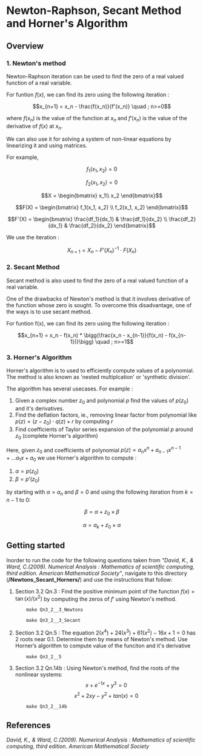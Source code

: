 # Newton-Raphson, Secant Method and Horner's Algorithm

## Overview
### 1. Newton's method
Newton-Raphson iteration can be used to find the zero of a real valued function of a real variable.

For funtion $f(x)$, we can find its zero using the following iteration :

$$x_{n+1} = x_n - \frac{f(x_n)}{f'(x_n)} \quad  ; n>=0$$
      
where $f(x_n)$ is the value of the function at $x_n$ and $f'(x_n)$ is the value of the derivative of $f(x)$ at $x_n$.
      
We can also use it for solving a system of non-linear equations by linearizing it and using matrices.

For example, 

$$f_1(x_1, x_2) = 0$$

$$f_2(x_1, x_2) = 0$$

$$X = \begin{bmatrix}
x_1\\
x_2
\end{bmatrix}$$

$$F(X) = \begin{bmatrix} 
f_1(x_1, x_2) \\ 
f_2(x_1, x_2) \end{bmatrix}$$

$$F'(X) = \begin{bmatrix}
\frac{df_1}{dx_1} & \frac{df_1}{dx_2} \\
\frac{df_2}{dx_1} & \frac{df_2}{dx_2} 
\end{bmatrix}$$

        
We use the iteration :
      
$$X_{n+1} = X_n - F'(X_n)^{-1} \cdot F(X_n)$$
      
      
### 2. Secant Method
Secant method is also used to find the zero of a real valued function of a real variable.

One of the drawbacks of Newton's method is that it involves derivative of the function whose zero is sought. 
To overcome this disadvantage, one of the ways is to use secant method.

For funtion f(x), we can find its zero using the following iteration :
      
$$x_{n+1} = x_n - f(x_n) * \bigg(\frac{x_n - x_{n-1}}{f(x_n) - f(x_{n-1})}\bigg) \quad ; n>=1$$
      
      
### 3. Horner's Algorithm

Horner's algorithm is to used to efficiently compute values of a polynomial. 
The method is also known as 'nested multiplcation' or 'synthetic division'.

The algorithm has several usecases. For example : 
1. Given a complex number $z_0$ and polynomial $p$ find the values of $p(z_0)$ and it's derivatives.
2. Find the deflation factors, ie., removing linear factor from polynomial like $p(z) = (z-z_0) \cdot q(z) + r$ by computing $r$
3. Find coefficients of Taylor series expansion of the polynomial $p$ around $z_0$ (complete Horner's algorithm)


Here, given $z_0$ and coefficients of polynomial $p(z) = a_n x^n + a_{n-1} x^{n-1} + ... a_1 x + a_0$ we use Horner's algorithm to compute :
1. $\alpha = p(z_0)$ 
2. $\beta  = p'(z_0)$

by starting with $\alpha = a_n$ and $\beta=0$ and using the following iteration from $k=n-1$ to $0$:
      
$$\beta = \alpha + z_0 \times \beta$$  

$$\alpha = a_k + z_0 \times \alpha$$


## Getting started
Inorder to run the code for the following questions taken from *"David, K., & Ward, C.(2009). Numerical Analysis : Mathematics of scientific computing, third edition. American Mathematical Society"*, navigate to this directory (**/Newtons_Secant_Horners/**) and use the instructions that follow:

1. Section 3.2 Qn.3 : Find the positive minimum point of the function $f(x)=\tan(x)/(x^2)$ by computing the zeros of $f'$ using Newton's method.
           
           make Qn3_2__3_Newtons
           
           make Qn3_2__3_Secant
           
           
2. Section 3.2 Qn.5 : The equation $2(x^4) + 24(x^3) + 61(x^2) - 16x + 1 = 0$ has $2$ roots near 0.1. Determine them by means of Newton's method. Use Horner’s algorithm to compute value of the funciton and it's derivative
           
           make Qn3_2__5   
           
3. Section 3.2 Qn.14b : Using Newton's method, find the roots of the nonlinear systems:
        $$x + e^{-1x} + y^3 = 0$$
        $$x^2 + 2xy - y^2 + tan(x) = 0$$
           
           make Qn3_2__14b


## References
*David, K., & Ward, C.(2009). Numerical Analysis : Mathematics of scientific computing, third edition. American Mathematical Society*

